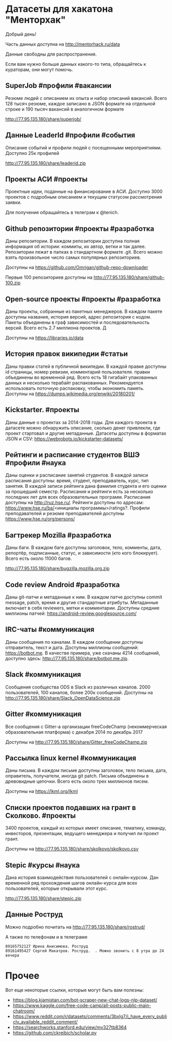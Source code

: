 # Датасеты для хакатона "Менторхак"
Добрый день!

Часть данных доступна на http://mentorhack.ru/data

Данные свободны для распространения. 

Если вам нужно больше данных какого-то типа, обращайтесь к кураторам, они могут помочь. 

## SuperJob #профили #вакансии

Резюме людей с описанием их опыта и набор описаний вакансий. Всего 128 тысяч резюме, каждое записано в JSON формате на отдельной строке и 190 тысяч вакансий в аналогичном формате

http://77.95.135.180/share/superjob/

## Данные LeaderId #профили #события
Описание событий и профили людей с посещенными мероприятиями. Доступно 25к профилей

http://77.95.135.180/share/leaderid.zip

## Проекты АСИ #проекты

Проектные идеи, поданные на финансирование в АСИ. Доступно 3000 проектов с подробным описанием и текущим статусом рассмотрения заявки.

Для получения обращайтесь в телеграм к @tenich.

## Github репозитории #проекты #разработка
Даны репозитории. В каждом репозитории доступна полная информация об истории: коммиты, их автор, ветки и так далее. Репозитории лежат в папках в стандартном формате .git. Всего можно взять произвольное число самых популярных репозиториев. 

Доступны на https://github.com/Omrigan/github-repo-downloader

Первые 100 репозиториев доступны на http://77.95.135.180/share/github-100.zip

## Open-source проекты #проекты #разработка
Даны проекты, собранные из пакетных менеджеров. В каждом пакете доступны название, история версий, адрес репозитория с кодом. Пакеты объединены в граф зависимостей и последовательность версий. Всего есть 2.7 миллиона проектов. Д

Доступны на https://libraries.io/data

## История правок википедии #статьи
Даны правки статей в публичной википедии. В каждой правке доступны id страницы, номер ревизии, комментарий пользователя. правки объединены во временной ряд. Всего есть 18 гигабайт упакованных данных и несколько терабайт распакованных. Рекомендуется использовать поточную распаковку, чтобы экономить память. 
Доступны на https://dumps.wikimedia.org/enwiki/20180201/

## Kickstarter. #проекты 
Даны данные о проектах за 2014-2018 годы. Для каждого проекта в датасете можно обнаружить описание, сколько денег привлекли, где проект стартовал и другие метаданные. Датасеты доступны в форматах JSON и CSV: https://webrobots.io/kickstarter-datasets/

## Рейтинги и расписание студентов ВШЭ #профили #наука
Даны оценки и расписание занятий студентов. В каждой записи расписания доступны: время, студент, преподаватель, курс, тип занятия.  В каждой записи рейтинга дана фамилия студента и его оценки за прошедший семестр. Расписания и рейтинги есть за несколько последних лет для всех образовательных программ. Расписания доступны на http://ruz.hse.ru/. Рейтинги доступны по адресам: https://www.hse.ru/ba/<инициалы программы>/ratings?. Профили преподавателей и резюме преподавателей доступны https://www.hse.ru/org/persons/

## Багтрекер Mozilla #разработка
Даны баги. В каждом баге доступны заголовок, тело, комменты, дата, репортёр, подписанные, статус, и зависимости (кто кого блокирует). Всего есть около 11000 багов.

http://77.95.135.180/share/bugzilla.mozilla.org.zip

## Code review Android #разработка
Даны git-патчи и метаданные к ним. В каждом патче доступны commit message, patch, время и другие стандартные атрибуты. Метаданные включает в себя reviewers, метки и комментарии. Доступны средние миллионы патчей: https://android-review.googlesource.com/

## IRC-чаты #коммуникация
Даны сообщения по каналам. В каждом сообщении доступны отправитель, текст и дата. Доступны миллионы сообщений: https://botbot.me.
В качестве примера, уже скачаны 4214 сообщений, доступно здесь: http://77.95.135.180/share/botbot.me.zip. 

## Slack #коммуникация
Cообщения сообщества ODS в Slack из различных каналов. 2000 пользователей, 100 каналов, более 200к сообщений. 
Доступны на http://77.95.135.180/share/Slack_OpenDataScience.zip

## Gitter #коммуникация
Все сообщения с Gitter-а организации freeCodeChamp (некоммерческая образовательная платформа) с декабря 2014 по декабрь 2017

Доступны на http://77.95.135.180/share/Gitter_freeCodeChamp.zip

## Рассылка linux kernel #коммуникация
Даны письма. В каждом письме доступны заголовок, тело письма, дата, оправитель, получатели, иногда git patch. Письма объединены в древовидные цепочки. Всего есть около трех миллионов писем. 

Доступны на https://lkml.org/lkml

## Списки проектов подавших на грант в Сколково. #проекты 
3400 проектов, каждый из которых имеет описание, тематику, команду, инвесторов, презентации, ведущего менеджера и получил ли проект грант.

Доступны на http://77.95.135.180/share/skolkovo/skolkovo.csv

## Stepic #курсы #наука
Дана история взаимодействия пользователей с онлайн-курсом. Дан временной ряд прохождения шагов онлайн-курса для всех пользователей, которые открывали этот курс.

http://77.95.135.180/share/stepic.zip

## Данные Роструд
Можно подробно почитать на http://77.95.135.180/share/rostrud/

А также по телефонам и в телеграме
```
89165752127 Ирина Анисимова. Роструд
89161495427 Сергей Макатров. Роструд.  . Можно звонить с 8 утра до 24 вечера
```

# Прочее
Вот еще некоторые ссылки, которые могут быть вам полезны:

- https://blog.kjamistan.com/bot-scraper-new-chat-logs-nlp-dataset/
- https://www.kaggle.com/free-code-camp/all-posts-public-main-chatroom/
- https://www.reddit.com/r/datasets/comments/3bxlg7/i_have_every_publicly_available_reddit_comment/
- https://searchworks.stanford.edu/view/mv327tb8364
- https://github.com/ckreibich/scholar.py

